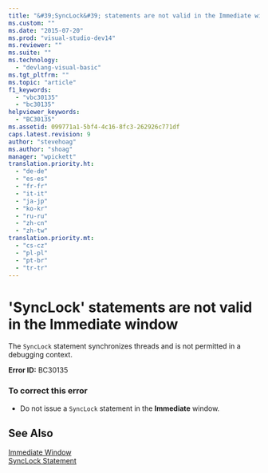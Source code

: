 ```yaml
---
title: "&#39;SyncLock&#39; statements are not valid in the Immediate window | Microsoft Docs"
ms.custom: ""
ms.date: "2015-07-20"
ms.prod: "visual-studio-dev14"
ms.reviewer: ""
ms.suite: ""
ms.technology: 
  - "devlang-visual-basic"
ms.tgt_pltfrm: ""
ms.topic: "article"
f1_keywords: 
  - "vbc30135"
  - "bc30135"
helpviewer_keywords: 
  - "BC30135"
ms.assetid: 099771a1-5bf4-4c16-8fc3-262926c771df
caps.latest.revision: 9
author: "stevehoag"
ms.author: "shoag"
manager: "wpickett"
translation.priority.ht: 
  - "de-de"
  - "es-es"
  - "fr-fr"
  - "it-it"
  - "ja-jp"
  - "ko-kr"
  - "ru-ru"
  - "zh-cn"
  - "zh-tw"
translation.priority.mt: 
  - "cs-cz"
  - "pl-pl"
  - "pt-br"
  - "tr-tr"
---
```

# &#39;SyncLock&#39; statements are not valid in the Immediate window
The `SyncLock` statement synchronizes threads and is not permitted in a debugging context.  
  
 **Error ID:** BC30135  
  
### To correct this error  
  
-   Do not issue a `SyncLock` statement in the **Immediate** window.  
  
## See Also  
 [Immediate Window](/visual-studio/ide/reference/immediate-window)   
 [SyncLock Statement](../../visual-basic/language-reference/statements/synclock-statement.md)